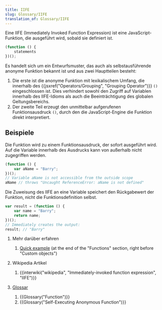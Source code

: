 ```yaml
---
title: IIFE
slug: Glossary/IIFE
translation_of: Glossary/IIFE
---
```

Eine IIFE (Immediately Invoked Function Expression) ist eine JavaScript-Funktion, die ausgeführt wird, sobald sie definiert ist.

```js
(function () {
    statements
})();
```

Es handelt sich um ein Entwurfsmuster, das auch als selbstausführende anonyme Funktion bekannt ist und aus zwei Hauptteilen besteht:

1. Die erste ist die anonyme Funktion mit lexikalischem Umfang, die innerhalb des {{jsxref("Operators/Grouping", "Grouping Operator")}} `()` eingeschlossen ist. Dies verhindert sowohl den Zugriff auf Variablen innerhalb des IIFE-Idioms als auch die Beeinträchtigung des globalen Geltungsbereichs.
2. Der zweite Teil erzeugt den unmittelbar aufgerufenen Funktionsausdruck `()`, durch den die JavaScript-Engine die Funktion direkt interpretiert.

## Beispiele

Die Funktion wird zu einem Funktionsausdruck, der sofort ausgeführt wird. Auf die Variable innerhalb des Ausdrucks kann von außerhalb nicht zugegriffen werden.

```js
(function () {
    var aName = "Barry";
})();
// Variable aName is not accessible from the outside scope
aName // throws "Uncaught ReferenceError: aName is not defined"
```

Die Zuweisung des IIFE an eine Variable speichert den Rückgabewert der Funktion, nicht die Funktionsdefinition selbst.

```js
var result = (function () {
    var name = "Barry";
    return name;
})();
// Immediately creates the output:
result; // "Barry"
```

1. Mehr darüber erfahren

    1. [Quick example](/de/docs/Web/JavaScript/A_re-introduction_to_JavaScript#Functions) (at the end of the "Functions" section, right before "Custom objects")

2. Wikipedia Artikel

    1. {{interwiki("wikipedia", "Immediately-invoked function expression", "IIFE")}}

3. [Glossar](/de/docs/Glossary)

    1. {{Glossary("Function")}}
    2. {{Glossary("Self-Executing Anonymous Function")}}
